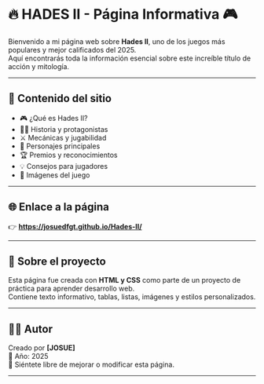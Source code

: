 # 🔥 HADES II - Página Informativa 🎮

Bienvenido a mi página web sobre **Hades II**, uno de los juegos más populares y mejor calificados del 2025.  
Aquí encontrarás toda la información esencial sobre este increíble título de acción y mitología.

---

## 📖 Contenido del sitio

- 🎮 ¿Qué es Hades II?  
- 🧙‍♀️ Historia y protagonistas  
- ⚔️ Mecánicas y jugabilidad  
- 👥 Personajes principales  
- 🏆 Premios y reconocimientos  
- 💡 Consejos para jugadores  
- 📸 Imágenes del juego  

---

## 🌐 Enlace a la página


👉 **https://josuedfgt.github.io/Hades-II/**


---

## 🧠 Sobre el proyecto

Esta página fue creada con **HTML y CSS** como parte de un proyecto de práctica para aprender desarrollo web.  
Contiene texto informativo, tablas, listas, imágenes y estilos personalizados.

---

## 👨‍💻 Autor

Creado por **[JOSUE]**  
📅 Año: 2025  
💬 Siéntete libre de mejorar o modificar esta página.

---
